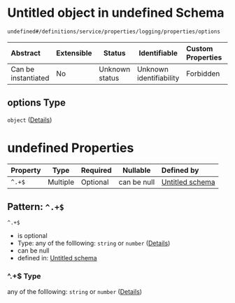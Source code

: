 # Untitled object in undefined Schema

```txt
undefined#/definitions/service/properties/logging/properties/options
```




| Abstract            | Extensible | Status         | Identifiable            | Custom Properties | Additional Properties | Access Restrictions | Defined In                                                                  |
| :------------------ | ---------- | -------------- | ----------------------- | :---------------- | --------------------- | ------------------- | --------------------------------------------------------------------------- |
| Can be instantiated | No         | Unknown status | Unknown identifiability | Forbidden         | Allowed               | none                | [config_schema_v3.9.json\*](config_schema_v3.9.json "open original schema") |

## options Type

`object` ([Details](config_schema_v3-definitions-service-properties-logging-properties-options.md))

# undefined Properties

| Property | Type     | Required | Nullable    | Defined by                                                                                                                                                                                                        |
| :------- | -------- | -------- | ----------- | :---------------------------------------------------------------------------------------------------------------------------------------------------------------------------------------------------------------- |
| `^.+$`   | Multiple | Optional | can be null | [Untitled schema](config_schema_v3-definitions-service-properties-logging-properties-options-patternproperties-.md "undefined#/definitions/service/properties/logging/properties/options/patternProperties/^.+$") |

## Pattern: `^.+$`




`^.+$`

-   is optional
-   Type: any of the folllowing: `string` or `number` ([Details](config_schema_v3-definitions-service-properties-logging-properties-options-patternproperties-.md))
-   can be null
-   defined in: [Untitled schema](config_schema_v3-definitions-service-properties-logging-properties-options-patternproperties-.md "undefined#/definitions/service/properties/logging/properties/options/patternProperties/^.+$")

### ^.+$ Type

any of the folllowing: `string` or `number` ([Details](config_schema_v3-definitions-service-properties-logging-properties-options-patternproperties-.md))
